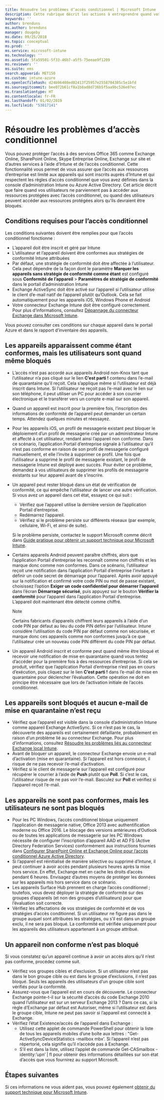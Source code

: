 ```yaml
---
title: Résoudre les problèmes d’accès conditionnel | Microsoft Intune
description: Cette rubrique décrit les actions à entreprendre quand vos utilisateurs ne parviennent pas à accéder à des ressources par le biais de l’accès conditionnel Intune.
keywords: ''
author: brenduns
ms.author: brenduns
manager: dougeby
ms.date: 09/25/2018
ms.topic: conceptual
ms.prod: ''
ms.service: microsoft-intune
ms.technology: ''
ms.assetid: 5fa59501-5f33-46b7-a5f5-75eeae9f1209
ms.reviewer: ''
ms.suite: ems
search.appverid: MET150
ms.custom: intune-azure
ms.openlocfilehash: d24b96408ed02413f25957e2558704385c5e1bfd
ms.sourcegitcommit: bee072b61cf8a1b8ad8d736b5f5aa9bc526e07ec
ms.translationtype: HT
ms.contentlocale: fr-FR
ms.lasthandoff: 01/02/2019
ms.locfileid: "53817141"
---
```

# <a name="troubleshoot-conditional-access"></a>Résoudre les problèmes d’accès conditionnel

Vous pouvez protéger l’accès à des services Office 365 comme Exchange Online, SharePoint Online, Skype Entreprise Online, Exchange sur site et d’autres services à l’aide d’Intune et de l’accès conditionnel. Cette fonctionnalité vous permet de vous assurer que l’accès aux ressources d’entreprise est limité aux appareils qui sont inscrits auprès d’Intune et qui respectent les règles d’accès conditionnel que vous avez définies dans la console d’administration Intune ou Azure Active Directory. Cet article décrit que faire quand vos utilisateurs ne parviennent pas à accéder aux ressources protégées avec l’accès conditionnel, ou quand des utilisateurs peuvent accéder aux ressources protégées alors qu’ils devraient être bloqués.

## <a name="requirements-for-conditional-access"></a>Conditions requises pour l’accès conditionnel

Les conditions suivantes doivent être remplies pour que l’accès conditionnel fonctionne :

- L’appareil doit être inscrit et géré par Intune
- L’utilisateur et l’appareil doivent être conformes aux stratégies de conformité Intune attribuées
- Par défaut, une stratégie de conformité doit être affectée à l’utilisateur. Cela peut dépendre de la façon dont le paramètre **Marquer les appareils sans stratégie de conformité comme étant** est configuré sous **Conformité de l’appareil** > **Paramètres de stratégie de conformité** dans le portail d’administration Intune
-   Exchange ActiveSync doit être activé sur l’appareil si l’utilisateur utilise le client d’e-mail natif de l’appareil plutôt qu’Outlook. Cela se fait automatiquement pour les appareils iOS, Windows Phone et Android
-   Votre connecteur Exchange Intune doit être configuré correctement. Pour plus d’informations, consultez [Dépannage du connecteur Exchange dans Microsoft Intune](troubleshoot-exchange-connector.md).

Vous pouvez consulter ces conditions sur chaque appareil dans le portail Azure et dans le rapport d’inventaire des appareils.

## <a name="devices-appear-compliant-but-users-are-still-blocked"></a>Les appareils apparaissent comme étant conformes, mais les utilisateurs sont quand même bloqués

- L’accès n’est pas accordé aux appareils Android non-Knox tant que l’utilisateur n’a pas cliqué sur le lien **C’est parti !** contenu dans l’e-mail de quarantaine qu’il reçoit. Cela s’applique même si l’utilisateur est déjà inscrit dans Intune. Si l’utilisateur ne reçoit pas l’e-mail avec le lien sur son téléphone, il peut utiliser un PC pour accéder à son courrier électronique et le transférer vers un compte e-mail sur son appareil.
- Quand un appareil est inscrit pour la première fois, l’inscription des informations de conformité de l’appareil peut demander un certain temps. Attendez quelques minutes et réessayez.
- Pour les appareils iOS, un profil de messagerie existant peut bloquer le déploiement d’un profil de messagerie créé par un administrateur Intune et affecté à cet utilisateur, rendant ainsi l’appareil non conforme. Dans ce scénario, l’application Portail d’entreprise signale à l’utilisateur qu’il n’est pas conforme en raison de son profil de messagerie configuré manuellement, et elle l’invite à supprimer ce profil. Une fois que l’utilisateur a supprimé le profil de messagerie existant, le profil de messagerie Intune est déployé avec succès. Pour éviter ce problème, demandez à vos utilisateurs de supprimer les profils de messagerie existants sur leur appareil avant de s’inscrire.
- Un appareil peut rester bloqué dans un état de vérification de conformité, ce qui empêche l’utilisateur de lancer une autre vérification. Si vous avez un appareil dans cet état, essayez ce qui suit :
  - Vérifiez que l’appareil utilise la dernière version de l’application Portail d’entreprise.
  - Redémarrez l’appareil.
  - Vérifiez si le problème persiste sur différents réseaux (par exemple, cellulaire, Wi-Fi, et ainsi de suite).

  Si le problème persiste, contactez le support Microsoft comme décrit dans [Guide pratique pour obtenir un support technique pour Microsoft Intune](get-support.md).
- Certains appareils Android peuvent paraître chiffrés, alors que l’application Portail d’entreprise les reconnaît comme non chiffrés et les marque donc comme non conformes. Dans ce scénario, l’utilisateur reçoit une notification dans l’application Portail d’entreprise l’invitant à définir un code secret de démarrage pour l’appareil. Après avoir appuyé sur la notification et confirmé votre code PIN ou mot de passe existant, choisissez l’option **Exiger un code confidentiel pour démarrer l’appareil** dans l’écran **Démarrage sécurisé**, puis appuyez sur le bouton **Vérifier la conformité**  pour l’appareil dans l’application Portail d’entreprise. L’appareil doit maintenant être détecté comme chiffré. 
  > [!NOTE]
  > Certains fabricants d’appareils chiffrent leurs appareils à l’aide d’un code PIN par défaut au lieu du code PIN défini par l’utilisateur. Intune considère l’utilisation du code PIN par défaut comme non sécurisée, et marque donc ces appareils comme non conformes jusqu’à ce que l’utilisateur crée un nouveau code PIN différent du code PIN par défaut.
- Un appareil Android inscrit et conforme peut quand même être bloqué et recevoir une notification de mise en quarantaine quand vous tentez d’accéder pour la première fois à des ressources d’entreprise. Si cela se produit, vérifiez que l’application Portail d’entreprise n’est pas en cours d’exécution, puis cliquez sur le lien **C’est parti !** dans l’e-mail de mise en quarantaine pour déclencher l’évaluation. Cette opération ne doit en principe être nécessaire que lors de l’activation initiale de l’accès conditionnel.

## <a name="devices-are-blocked-and-no-quarantine-email-is-received"></a>Les appareils sont bloqués et aucun e-mail de mise en quarantaine n’est reçu

- Vérifiez que l’appareil est visible dans la console d’administration Intune comme appareil Exchange ActiveSync. Si ce n’est pas le cas, la découverte des appareils est certainement défaillante, probablement en raison d’un problème lié au connecteur Exchange. Pour plus d’informations, consultez [Résoudre les problèmes liés au connecteur Exchange local Intune](troubleshoot-exchange-connector.md).
- Avant de bloquer un appareil, le connecteur Exchange envoie un e-mail d’activation (mise en quarantaine). Si l’appareil est hors connexion, il risque de ne pas recevoir l’e-mail d’activation. 
- Vérifiez si le client de messagerie sur l’appareil est configuré pour récupérer le courrier à l’aide de **Push** plutôt que **Poll**. Si c’est le cas, l’utilisateur risque de ne pas voir l’e-mail. Basculez sur **Poll** et vérifiez si l’appareil reçoit l’e-mail.

## <a name="devices-are-noncompliant-but-users-are-not-blocked"></a>Les appareils ne sont pas conformes, mais les utilisateurs ne sont pas bloqués

- Pour les PC Windows, l’accès conditionnel bloque uniquement l’application de messagerie native, Office 2013 avec authentification moderne ou Office 2016. Le blocage des versions antérieures d’Outlook ou de toutes les applications de messagerie sur les PC Windows nécessite de configurer l’inscription d’appareil AAD et AD FS (Active Directory Federation Services) conformément aux instructions fournies dans [Configurer SharePoint Online et Exchange Online pour l’accès conditionnel Azure Active Directory](https://docs.microsoft.com/azure/active-directory/active-directory-conditional-access-no-modern-authentication). 
- Si l’appareil est réinitialisé de manière sélective ou supprimé d’Intune, il peut continuer à avoir accès pendant plusieurs heures après la mise hors service. En effet, Exchange met en cache les droits d’accès pendant 6 heures. Envisagez d’autres moyens de protéger les données sur les appareils mis hors service dans ce scénario.
- Les appareils Surface Hub prennent en charge l’accès conditionnel ; toutefois, vous devez déployer la stratégie de conformité sur des groupes d’appareils (et non des groupes d’utilisateurs) pour que l’évaluation soit correcte.
- Vérifiez les affectations de vos stratégies de conformité et de vos stratégies d’accès conditionnel. Si un utilisateur ne figure pas dans le groupe auquel sont attribuées les stratégies, ou s’il est dans un groupe exclu, il ne sera pas bloqué. La conformité est vérifiée uniquement pour les appareils des utilisateurs appartenant à un groupe attribué.

## <a name="noncompliant-device-is-not-blocked"></a>Un appareil non conforme n’est pas bloqué

Si vous constatez qu’un appareil continue à avoir un accès alors qu’il n’est pas conforme, procédez comme suit.
- Vérifiez vos groupes cibles et d’exclusion. Si un utilisateur n’est pas dans le bon groupe cible ou est dans le groupe d’exclusions, il n’est pas bloqué. Seuls les appareils des utilisateurs d’un groupe cible sont vérifiés pour la conformité.
- Assurez-vous que l’appareil est en cours de découverte. Le connecteur Exchange pointe-t-il sur la sécurité d’accès du code Exchange 2010 quand l’utilisateur est sur un serveur Exchange 2013 ? Dans ce cas, si la règle d’Exchange par défaut est Autoriser, même si l’utilisateur est dans le groupe cible, Intune ne peut pas savoir si l’appareil est connecté à Exchange.
- Vérifiez l’état Existence/accès de l’appareil dans Exchange :
  - Utilisez cette applet de commande PowerShell pour obtenir la liste de tous les appareils mobiles d’une boîte aux lettres : "Get-ActiveSyncDeviceStatistics -mailbox mbx'. Si l’appareil n’est pas répertorié, cela signifie qu’il n’accède pas à Exchange.
  - S’il est dans la liste, utilisez l’applet de commande Get-CASmailbox -identity:’upn’ | fl pour obtenir des informations détaillées sur son état d’accès que vous fournirez au support Microsoft.

## <a name="next-steps"></a>Étapes suivantes
Si ces informations ne vous aident pas, vous pouvez également [obtenir du support technique pour Microsoft Intune](get-support.md).
